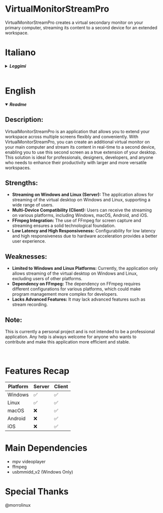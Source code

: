 # VirtualMonitorStreamPro
VirtualMonitorStreamPro creates a virtual secondary monitor on your primary computer, streaming its content to a second device for an extended workspace.

# Italiano
<details>
  <summary><b><i>Leggimi</i></b></summary>
  
## Descrizione:
  
VirtualMonitorStreamPro è un'applicazione che ti consente di estendere il tuo spazio di lavoro su più schermi in modo flessibile e pratico. Con VirtualMonitorStreamPro, puoi creare un monitor virtuale aggiuntivo sul tuo computer principale e trasmettere il suo contenuto in tempo reale su un secondo dispositivo, consentendoti di utilizzare questo secondo schermo come una vera estensione del tuo desktop. Questa soluzione è ideale per professionisti, designer, sviluppatori e chiunque abbia bisogno di aumentare la propria produttività con spazi di lavoro più ampi e versatili.

## Punti di Forza:
- **Streaming su Windows e Linux (Server):** L'applicazione permette di eseguire lo streaming del desktop virtuale su Windows e Linux, supportando una vasta gamma di utenti.
- **Compatibilità Multi-Device (Client):** Gli utenti possono ricevere lo streaming su diverse piattaforme, inclusi Windows, macOS, Android e iOS.
- **Integrazione di FFmpeg:** L'uso di FFmpeg per la cattura dello schermo e lo streaming garantisce una solida base tecnologica.
- **Bassa Latenza e Alta Responsività:** La configurabilità per bassa latenza e alta responsività grazie all'accelerazione hardware offre un'esperienza utente migliore.

## Punti di Debolezza:
- **Limitazione alle Piattaforme Windows e Linux:** Attualmente l'applicazione permette di eseguire lo streaming del desktop virtuale solo su Windows e Linux, escludendo utenti di altre piattaforme.
- **Dipendenza da FFmpeg:** La dipendenza da FFmpeg richiede differenti configurazioni per le diverse piattaforme, il che potrebbe rendere più complessa la gestione del programma per gli sviluppatori.
- **Manca di Caratteristiche Avanzate:** Potrebbe mancare di funzionalità avanzate come la registrazione del flusso.

## NB:
Al momento è uno sviluppo personale e non ha l'intenzione di essere un'applicazione professionale.
Un aiuto è sempre comodo per chiunque voglia contribuire e rendere questa applicazione sempre più efficiente e stabile.


</details>



<br>


# English
<details open>
  <summary><b><i>Readme</i></b></summary>
  
## Description:
  
VirtualMonitorStreamPro is an application that allows you to extend your workspace across multiple screens flexibly and conveniently. With VirtualMonitorStreamPro, you can create an additional virtual monitor on your main computer and stream its content in real-time to a second device, enabling you to use this second screen as a true extension of your desktop. This solution is ideal for professionals, designers, developers, and anyone who needs to enhance their productivity with larger and more versatile workspaces.

## Strengths:
- **Streaming on Windows and Linux (Server):** The application allows for streaming of the virtual desktop on Windows and Linux, supporting a wide range of users.
- **Multi-Device Compatibility (Client):** Users can receive the streaming on various platforms, including Windows, macOS, Android, and iOS.
- **FFmpeg Integration:** The use of FFmpeg for screen capture and streaming ensures a solid technological foundation.
- **Low Latency and High Responsiveness:** Configurability for low latency and high responsiveness due to hardware acceleration provides a better user experience.

## Weaknesses:
- **Limited to Windows and Linux Platforms:** Currently, the application only allows streaming of the virtual desktop on Windows and Linux, excluding users of other platforms.
- **Dependency on FFmpeg:** The dependency on FFmpeg requires different configurations for various platforms, which could make program management more complex for developers.
- **Lacks Advanced Features:** It may lack advanced features such as stream recording.

## Note:
This is currently a personal project and is not intended to be a professional application. Any help is always welcome for anyone who wants to contribute and make this application more efficient and stable.

</details>


<br>


# Features Recap
| Platform | Server | Client |
|------------- |-------  |-------- |
| Windows      |   ✅    |   ✅    |
| Linux        |   ✅    |   ✅    |
| macOS        |   ❌    |   ✅    |
| Android      |   ❌    |   ✅    |
| iOS          |   ❌    |   ✅    |


# Main Dependencies
- mpv videoplayer
- ffmpeg
- usbmmidd_v2 (Windows Only)


# Special Thanks
@morrolinux
